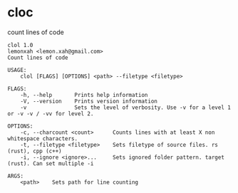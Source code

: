 # cloc
count lines of code

    clol 1.0
    lemonxah <lemon.xah@gmail.com>
    Count lines of code

    USAGE:
        clol [FLAGS] [OPTIONS] <path> --filetype <filetype>

    FLAGS:
        -h, --help       Prints help information
        -V, --version    Prints version information
        -v               Sets the level of verbosity. Use -v for a level 1 or -v -v / -vv for level 2.

    OPTIONS:
        -c, --charcount <count>      Counts lines with at least X non whitespace characters.
        -t, --filetype <filetype>    Sets filetype of source files. rs (rust), cpp (c++)
        -i, --ignore <ignore>...     Sets ignored folder pattern. target (rust). Can set multiple -i

    ARGS:
        <path>    Sets path for line counting


